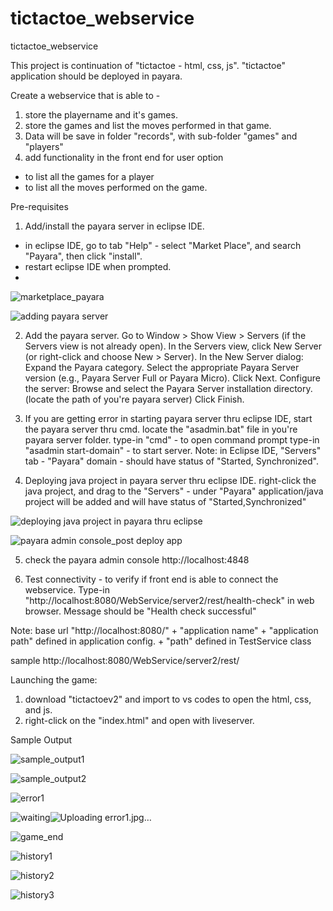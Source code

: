 # tictactoe_webservice
tictactoe_webservice

This project is continuation of "tictactoe - html, css, js".
"tictactoe" application should be deployed in payara.

Create a webservice that is able to -
1. store the playername and it's games.
2. store the games and list the moves performed in that game.
3. Data will be save in folder "records", with sub-folder "games" and "players"
4. add functionality in the front end for user option 
- to list all the games for a player
- to list all the moves performed on the game.


Pre-requisites
1. Add/install the payara server in eclipse IDE.
- in eclipse IDE, go to tab "Help" - select "Market Place", and search "Payara", then click "install".
- restart eclipse IDE when prompted.
- 
![marketplace_payara](https://github.com/user-attachments/assets/68f85a85-017d-4a09-940c-1329d98bdfa2)

![adding payara server](https://github.com/user-attachments/assets/207153af-010c-4efc-954b-171872f7dfed)

2. Add the payara server.
Go to Window > Show View > Servers (if the Servers view is not already open).
In the Servers view, click New Server (or right-click and choose New > Server).
In the New Server dialog:
Expand the Payara category.
Select the appropriate Payara Server version (e.g., Payara Server Full or Payara Micro).
Click Next.
Configure the server:
Browse and select the Payara Server installation directory.(locate the path of you're payara server)
Click Finish.

3. If you are getting error in starting payara server thru eclipse IDE, start the payara server thru cmd.
locate the "asadmin.bat" file in you're payara server folder.
type-in "cmd" - to open command prompt
type-in "asadmin start-domain" - to start server.
Note: in Eclipse IDE, "Servers" tab - "Payara" domain - should have status of "Started, Synchronized".

4. Deploying java project in payara server thru eclipse IDE.
right-click the java project, and drag to the "Servers" - under "Payara"
application/java project will be added and will have status of "Started,Synchronized"

![deploying java project in payara thru eclipse](https://github.com/user-attachments/assets/f16091a3-a874-4f97-92ed-b06ff17e49c4)

![payara admin console_post deploy app](https://github.com/user-attachments/assets/a90fb766-70b6-4fc8-b249-ea715a92e484)

5. check the payara admin console
http://localhost:4848

6. Test connectivity - to verify if front end is able to connect the webservice.
Type-in "http://localhost:8080/WebService/server2/rest/health-check" in web browser.
Message should be "Health check successful"

Note: 
base url
"http://localhost:8080/" + "application name" + "application path" defined in application config. + "path" defined in TestService class

sample
http://localhost:8080/WebService/server2/rest/

Launching the game:
1. download "tictactoev2" and import to vs codes to open the html, css, and js.
2. right-click on the "index.html" and open with liveserver.

Sample Output

![sample_output1](https://github.com/user-attachments/assets/3f57a65a-64b9-49f0-b40c-e59f2ac3559f)

![sample_output2](https://github.com/user-attachments/assets/1db6f2b5-1f90-4e4a-b2d1-c637be57f581)

![error1](https://github.com/user-attachments/assets/05625af6-130d-405a-a6f1-4a4b9b84faf7)

![waiting](https://github.com/user-attachments/assets/b5b6ab78-dc93-4d67-9e91-0941e8c7109a)![Uploading error1.jpg…]()

![game_end](https://github.com/user-attachments/assets/5e6a91c9-0d49-45ae-af67-029410cdc470)

![history1](https://github.com/user-attachments/assets/c2893587-15e8-4e3b-9074-fbe23e0a1b17)

![history2](https://github.com/user-attachments/assets/52922ce5-54dd-4782-b594-50755edaf235)

![history3](https://github.com/user-attachments/assets/2dd01c0c-54ef-4d6e-8138-6f613a0d411a)

